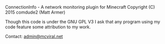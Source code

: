 ConnectionInfo - A network monitoring plugin for Minecraft
Copyright (C) 2015  comdude2 (Matt Armer)

Though this code is under the GNU GPL V3 I ask that any program using my code feature some attribution to my work.

Contact: admin@mcviral.net